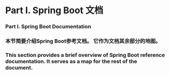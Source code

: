 # Part I. Spring Boot 文档
### Part I. Spring Boot Documentation

### 本节简要介绍Spring Boot参考文档。 它作为文档其余部分的地图。
### This section provides a brief overview of Spring Boot reference documentation. It serves as a map for the rest of the document.
